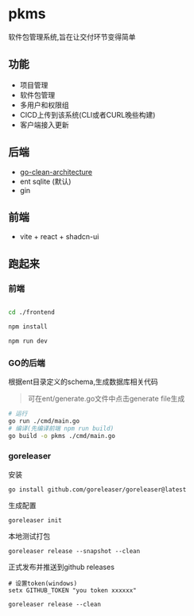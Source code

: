 # pkms

软件包管理系统,旨在让交付环节变得简单

## 功能

- 项目管理
- 软件包管理
- 多用户和权限组
- CICD上传到该系统(CLI或者CURL晚些构建)
- 客户端接入更新

## 后端

- [go-clean-architecture](https://github.com/amitshekhariitbhu/go-backend-clean-architecture)
- ent sqlite (默认)
- gin

## 前端

- vite + react + shadcn-ui

## 跑起来

### 前端

```bash

cd ./frontend

npm install 

npm run dev 

``` 

### GO的后端

根据ent目录定义的schema,生成数据库相关代码
> 可在ent/generate.go文件中点击generate file生成

```bash
# 运行
go run ./cmd/main.go
# 编译(先编译前端 npm run build)
go build -o pkms ./cmd/main.go
```

### goreleaser

安装

```shell
go install github.com/goreleaser/goreleaser@latest
```

生成配置

```shell
goreleaser init
```

本地测试打包

```shell
goreleaser release --snapshot --clean
```

正式发布并推送到github releases

```shell
# 设置token(windows) 
setx GITHUB_TOKEN "you token xxxxxx"

goreleaser release --clean
```